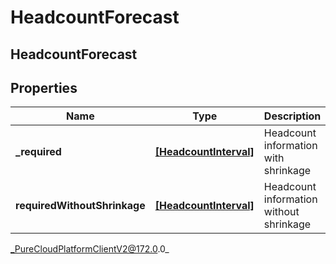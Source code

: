 # HeadcountForecast

## HeadcountForecast

## Properties

|Name | Type | Description | Notes|
|------------ | ------------- | ------------- | -------------|
| **_required** | [**[HeadcountInterval]**]([HeadcountInterval]) | Headcount information with shrinkage | |
| **requiredWithoutShrinkage** | [**[HeadcountInterval]**]([HeadcountInterval]) | Headcount information without shrinkage | |



_PureCloudPlatformClientV2@172.0.0_
